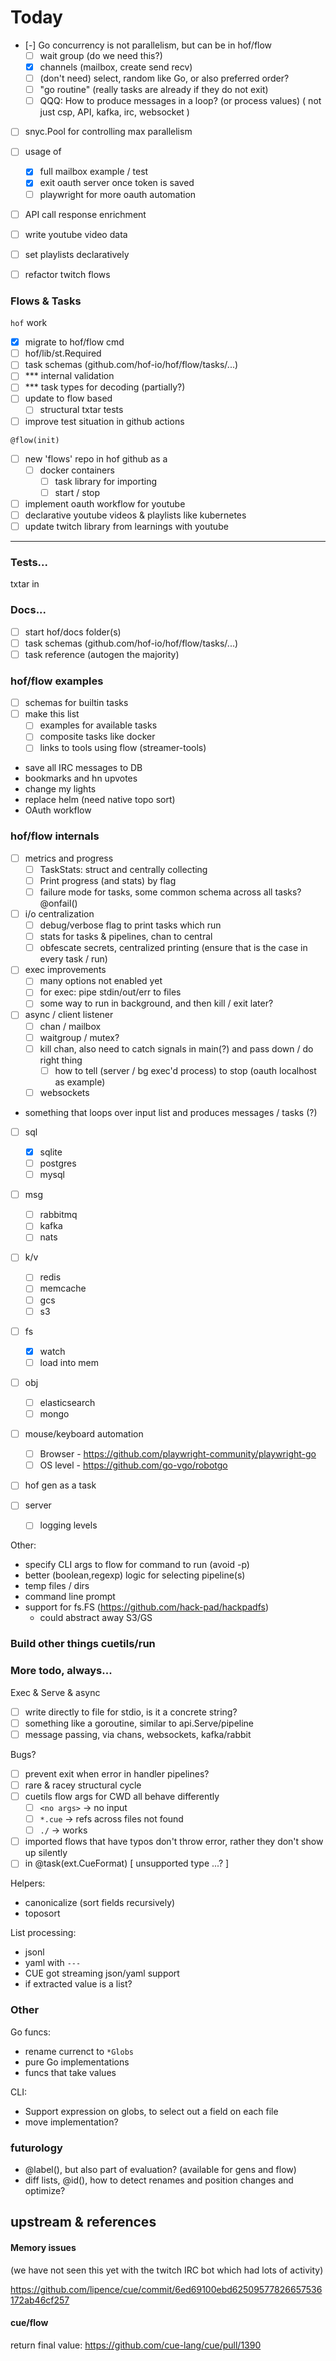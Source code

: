 # Today

- [-] Go concurrency is not parallelism, but can be in hof/flow
  - [ ] wait group (do we need this?)
  - [x] channels (mailbox, create send recv)
  - [ ] (don't need) select, random like Go, or also preferred order?
  - [ ] "go routine" (really tasks are already if they do not exit)
  - [ ] QQQ: How to produce messages in a loop? (or process values)
        ( not just csp, API, kafka, irc, websocket )
- [ ] snyc.Pool for controlling max parallelism
- [ ] usage of
  - [x] full mailbox example / test
  - [x] exit oauth server once token is saved
  - [ ] playwright for more oauth automation

- [ ] API call response enrichment

- [ ] write youtube video data
- [ ] set playlists declaratively
- [ ] refactor twitch flows


### Flows & Tasks

`hof` work

- [x] migrate to hof/flow cmd
- [ ] hof/lib/st.Required
- [ ] task schemas (github.com/hof-io/hof/flow/tasks/...)
- [ ] *** internal validation
- [ ] *** task types for decoding (partially?)
- [ ] update to flow based
  - [ ] structural txtar tests
- [ ] improve test situation in github actions

```
@flow(init)
```


- [ ] new 'flows' repo in hof github as a
  - [ ] docker containers
    - [ ] task library for importing
    - [ ] start / stop

- [ ] implement oauth workflow for youtube
- [ ] declarative youtube videos & playlists like kubernetes
- [ ] update twitch library from learnings with youtube

---

### Tests...

txtar in 

### Docs...

- [ ] start hof/docs folder(s)
- [ ] task schemas (github.com/hof-io/hof/flow/tasks/...)
- [ ] task reference (autogen the majority)

### hof/flow examples

- [ ] schemas for builtin tasks
- [ ] make this list
  - [ ] examples for available tasks
  - [ ] composite tasks like docker
  - [ ] links to tools using flow (streamer-tools)

- save all IRC messages to DB
- bookmarks and hn upvotes
- change my lights
- replace helm (need native topo sort)
- OAuth workflow

### hof/flow internals

- [ ] metrics and progress
  - [ ] TaskStats: struct and centrally collecting
  - [ ] Print progress (and stats) by flag
  - [ ] failure mode for tasks, some common schema across all tasks? @onfail()

- [ ] i/o centralization
  - [ ] debug/verbose flag to print tasks which run
  - [ ] stats for tasks & pipelines, chan to central
  - [ ] obfescate secrets, centralized printing (ensure that is the case in every task / run)

- [ ] exec improvements
  - [ ] many options not enabled yet
  - [ ] for exec: pipe stdin/out/err to files
  - [ ] some way to run in background, and then kill / exit later?

- [ ] async / client listener
  - [ ] chan / mailbox
  - [ ] waitgroup / mutex?
  - [ ] kill chan, also need to catch signals in main(?) and pass down / do right thing
    - [ ] how to tell (server / bg exec'd process) to stop (oauth localhost as example)
  - [ ] websockets

- something that loops over input list and produces messages / tasks (?)

- [ ] sql
  - [x] sqlite
  - [ ] postgres
  - [ ] mysql

- [ ] msg
  - [ ] rabbitmq
  - [ ] kafka
  - [ ] nats

- [ ] k/v
  - [ ] redis
  - [ ] memcache
  - [ ] gcs
  - [ ] s3

- [ ] fs
  - [x] watch
  - [ ] load into mem

- [ ] obj
  - [ ] elasticsearch
  - [ ] mongo

- [ ] mouse/keyboard automation
  - [ ] Browser - https://github.com/playwright-community/playwright-go
  - [ ] OS level - https://github.com/go-vgo/robotgo

- [ ] hof gen as a task

- [ ] server
  - [ ] logging levels

Other: 

- specify CLI args to flow for command to run (avoid -p)
- better (boolean,regexp) logic for selecting pipeline(s)
- temp files / dirs
- command line prompt
- support for fs.FS (https://github.com/hack-pad/hackpadfs)
  - could abstract away S3/GS

### Build other things cuetils/run

### More todo, always...

Exec & Serve & async

- [ ] write directly to file for stdio, is it a concrete string?
- [ ] something like a goroutine, similar to api.Serve/pipeline
- [ ] message passing, via chans, websockets, kafka/rabbit

Bugs?

- [ ] prevent exit when error in handler pipelines?
- [ ] rare & racey structural cycle
- [ ] cuetils flow args for CWD all behave differently
  - [ ] `<no args>` -> no input
  - [ ] `*.cue` -> refs across files not found
  - [ ] `./` -> works
- [ ] imported flows that have typos don't throw error, rather they don't show up silently
- [ ] in @task(ext.CueFormat) [ unsupported type <nil>...? ]

Helpers:

- canonicalize (sort fields recursively)
- toposort

List processing:

- jsonl
- yaml with `---`
- CUE got streaming json/yaml support
- if extracted value is a list?

### Other

Go funcs:

- rename currenct to `*Globs`
- pure Go implementations
- funcs that take values

CLI:

- Support expression on globs, to select out a field on each file
- move implementation?

### futurology

- @label(), but also part of evaluation? (available for gens and flow)
- diff lists, @id(), how to detect renames and position changes and optimize?


## upstream & references

#### Memory issues

(we have not seen this yet with the twitch IRC bot which had lots of activity)

https://github.com/lipence/cue/commit/6ed69100ebd62509577826657536172ab46cf257

#### cue/flow

return final value: https://github.com/cue-lang/cue/pull/1390
